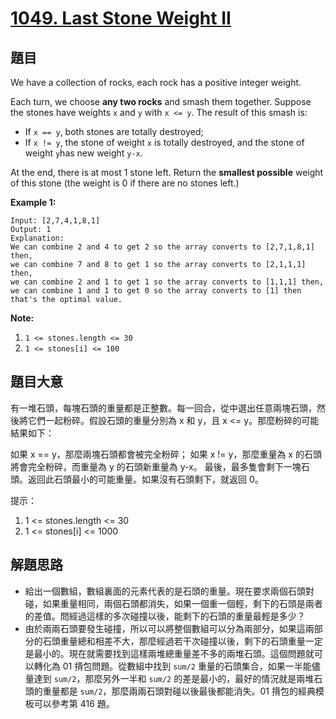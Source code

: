 # [1049. Last Stone Weight II](https://leetcode.com/problems/last-stone-weight-ii/)

## 題目

We have a collection of rocks, each rock has a positive integer weight.

Each turn, we choose **any two rocks** and smash them together. Suppose the stones have weights `x` and `y` with `x <= y`. The result of this smash is:

- If `x == y`, both stones are totally destroyed;
- If `x != y`, the stone of weight `x` is totally destroyed, and the stone of weight `y`has new weight `y-x`.

At the end, there is at most 1 stone left. Return the **smallest possible** weight of this stone (the weight is 0 if there are no stones left.)

**Example 1:**

    Input: [2,7,4,1,8,1]
    Output: 1
    Explanation: 
    We can combine 2 and 4 to get 2 so the array converts to [2,7,1,8,1] then,
    we can combine 7 and 8 to get 1 so the array converts to [2,1,1,1] then,
    we can combine 2 and 1 to get 1 so the array converts to [1,1,1] then,
    we can combine 1 and 1 to get 0 so the array converts to [1] then that's the optimal value.

**Note:**

1. `1 <= stones.length <= 30`
2. `1 <= stones[i] <= 100`



## 題目大意

有一堆石頭，每塊石頭的重量都是正整數。每一回合，從中選出任意兩塊石頭，然後將它們一起粉碎。假設石頭的重量分別為 x 和 y，且 x <= y。那麼粉碎的可能結果如下：

如果 x == y，那麼兩塊石頭都會被完全粉碎；
如果 x != y，那麼重量為 x 的石頭將會完全粉碎，而重量為 y 的石頭新重量為 y-x。
最後，最多隻會剩下一塊石頭。返回此石頭最小的可能重量。如果沒有石頭剩下，就返回 0。

提示：

1. 1 <= stones.length <= 30
2. 1 <= stones[i] <= 1000


## 解題思路


- 給出一個數組，數組裏面的元素代表的是石頭的重量。現在要求兩個石頭對碰，如果重量相同，兩個石頭都消失，如果一個重一個輕，剩下的石頭是兩者的差值。問經過這樣的多次碰撞以後，能剩下的石頭的重量最輕是多少？
- 由於兩兩石頭要發生碰撞，所以可以將整個數組可以分為兩部分，如果這兩部分的石頭重量總和相差不大，那麼經過若干次碰撞以後，剩下的石頭重量一定是最小的。現在就需要找到這樣兩堆總重量差不多的兩堆石頭。這個問題就可以轉化為 01 揹包問題。從數組中找到 `sum/2` 重量的石頭集合，如果一半能儘量達到 `sum/2`，那麼另外一半和 `sum/2` 的差是最小的，最好的情況就是兩堆石頭的重量都是 `sum/2`，那麼兩兩石頭對碰以後最後都能消失。01 揹包的經典模板可以參考第 416 題。
